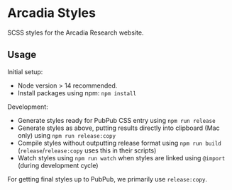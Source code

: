 # Arcadia Styles

SCSS styles for the Arcadia Research website.

## Usage

Initial setup:

* Node version > 14 recommended. 
* Install packages using npm: `npm install`

Development:

* Generate styles ready for PubPub CSS entry using `npm run release`
* Generate styles as above, putting results directly into clipboard (Mac only) using `npm run release:copy`
* Compile styles without outputting release format using `npm run build` (`release`/`release:copy` uses this in their scripts)
* Watch styles using `npm run watch` when styles are linked using `@import` (during development cycle)

For getting final styles up to PubPub, we primarily use `release:copy`.
